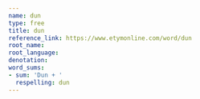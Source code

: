 ```yaml
---
name: dun
type: free
title: dun
reference_link: https://www.etymonline.com/word/dun
root_name: 
root_language: 
denotation: 
word_sums:
- sum: 'Dun + '
  respelling: dun
---
```

